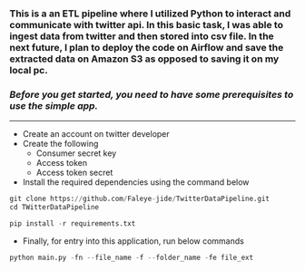 ### This is a an ETL pipeline where I utilized Python to interact and communicate with twitter api. In this basic task, I was able to ingest data from twitter and then stored into csv file. In the next future, I plan to deploy the code on Airflow and save the extracted data on Amazon S3 as opposed to saving it on my local pc.

 ### _Before you get started, you need to have some prerequisites to use the simple app._

---
- Create an account on twitter developer 
- Create the following
    - Consumer secret key
    - Access token
    - Access token secret
- Install the required dependencies using the command below

```python
git clone https://github.com/Faleye-jide/TwitterDataPipeline.git
cd TWitterDataPipeline
```
```python
pip install -r requirements.txt
```

- Finally, for entry into this application, run below commands

```python
python main.py -fn --file_name -f --folder_name -fe file_ext 
```